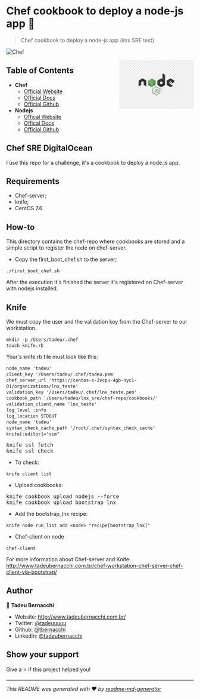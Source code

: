 <h1 align="">Chef cookbook to deploy a node-js app 👋</h1>
<p>
</p>

> Chef cookbook to deploy a node-js app (linx SRE test)

![Chef](/.github/assets/img/chef-logo-svg.svg)

<div align=>
	<img align="right" width="200px" src=/.github/assets/img/nodejs-logo.png>
</div> 

## Table of Contents

* **Chef**  
  * [Official Website](https://www.chef.io/)
  * [Official Docs](https://docs.chef.io/)
  * [Official Github](https://github.com/chef/chef)
* **Nodejs**
  * [Offical Website](https://nodejs.org/en/)
  * [Offical Docs](https://nodejs.org/en/docs/)
  * [Official Github](https://github.com/nodejs)

## Chef SRE DigitalOcean
I use this repo for a challenge, it's a cookbook to deploy a node.js app.

## Requirements
- Chef-server;
- knife;
- CentOS 7.6 

## How-to 
This directory contains the chef-repo where cookbooks are stored and a simple script to register the node on chef-server.

- Copy the first_boot_chef.sh to the server;
```
./first_boot_chef.sh
```

After the execution it's finished the server it's registered on Chef-server with nodejs installed. 

## Knife
We must copy the user and the validation key from the Chef-server to our workstation.

```
mkdir -p /Users/tadeu/.chef 
touch knife.rb
```
Your's knife.rb file must look like this:

```
node_name 'tadeu'
client_key '/Users/tadeu/.chef/tadeu.pem'
chef_server_url 'https://centos-s-2vcpu-4gb-nyc1-01/organizations/lnx_teste'
validation_key '/Users/tadeu/.chef/lnx_teste.pem'
cookbook_path '/Users/tadeu/lnx_sre/chef-repo/cookbooks/'
validation_client_name 'lnx_teste'
log_level :info
log_location STDOUT
node_name 'tadeu'
syntax_check_cache_path '/root/.chef/syntax_check_cache'
knife[:editor]="vim"
```
<pre>knife ssl fetch
knife ssl check
</pre> 

- To check:

```
knife client list 
```

- Upload cookbooks:
<pre>knife cookbook upload nodejs --force
knife cookbook upload bootstrap_lnx
</pre>

- Add the bootstrap_lnx recipe:
```
knife node run_list add <node> "recipe[bootstrap_lnx]"
```

- Chef-client on node
```
chef-client
```

For more information about Chef-server and Knife:<br/> 
http://www.tadeubernacchi.com.br/chef-workstation-chef-server-chef-client-via-bootstrap/

## Author

👤 **Tadeu Bernacchi**

* Website: http://www.tadeubernacchi.com.br/
* Twitter: [@tadeuuuuu](https://twitter.com/tadeuuuuu)
* Github: [@tbernacchi](https://github.com/tbernacchi)
* LinkedIn: [@tadeubernacchi](https://linkedin.com/in/tadeubernacchi)

## Show your support

Give a ⭐️ if this project helped you!

***
_This README was generated with ❤️ by [readme-md-generator](https://github.com/kefranabg/readme-md-generator)_
